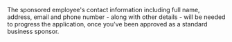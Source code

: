 
The sponsored employee's contact information including full name, address, email and phone number - along with other details - will be needed to progress the application, once you've been approved as a standard business sponsor.
